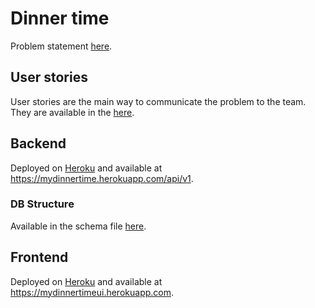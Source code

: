 # Dinner time

Problem statement [here][problem].

## User stories

User stories are the main way to communicate the problem to the team. They are
available in the [here][stories].

## Backend

Deployed on [Heroku][heroku] and available at
<https://mydinnertime.herokuapp.com/api/v1>.

### DB Structure

Available in the schema file [here][schema].

## Frontend

Deployed on [Heroku][heroku] and available at
<https://mydinnertimeui.herokuapp.com>.

<!-- References -->

[heroku]: https://heroku.com
[problem]: ./PROBLEM.md
[schema]: ./backend/db/schema.rb
[stories]: ./USER_STORIES.md
